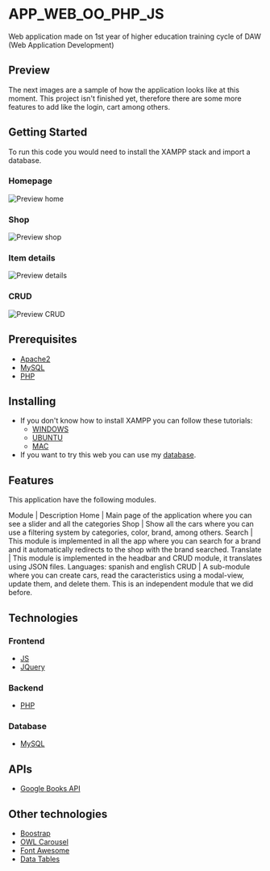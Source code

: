 # APP_WEB_OO_PHP_JS
Web application made on 1st year of higher education training cycle of DAW (Web Application Development)

## Preview
The next images are a sample of how the application looks like at this moment. This project isn't finished yet, therefore there are some more features to add like the login, cart among others.

## Getting Started
To run this code you would need to install the XAMPP stack and import a database.

### Homepage
![Preview home](https://user-images.githubusercontent.com/79716922/109893220-8d6d9700-7c8b-11eb-9351-6b31172a3a53.png)

### Shop
![Preview shop](https://user-images.githubusercontent.com/79716922/109893315-b9891800-7c8b-11eb-96bb-db047269db87.png)

### Item details
![Preview details](https://user-images.githubusercontent.com/79716922/109893362-d1f93280-7c8b-11eb-86d8-f2d1c402588c.png)

### CRUD
![Preview CRUD](https://user-images.githubusercontent.com/79716922/109893430-efc69780-7c8b-11eb-82fc-1b2be885fbc2.png)


## Prerequisites
* [Apache2](https://httpd.apache.org/)
* [MySQL](https://www.mysql.com/)
* [PHP](https://www.php.net/)

## Installing
* If you don't know how to install XAMPP you can follow these tutorials:
    * [WINDOWS](https://www.ionos.com/digitalguide/server/tools/xampp-tutorial-create-your-own-local-test-server)
    * [UBUNTU](https://vitux.com/how-to-install-xampp-on-your-ubuntu-18-04-lts-system/)
    * [MAC](https://www.webucator.com/how-to/how-install-start-test-xampp-on-mac-osx.cfm)
* If you want to try this web you can use my [database](https://github.com/cjuan-code/APP_WEB_OO_PHP_JS/blob/master/DB/DB.sql).

## Features
This application have the following modules.

Module | Description
Home | Main page of the application where you can see a slider and all the categories
Shop | Show all the cars where you can use a filtering system by categories, color, brand, among others.
Search | This module is implemented in all the app where you can search for a brand and it automatically redirects to the shop with the brand searched.
Translate | This module is implemented in the headbar and CRUD module, it translates using JSON files. Languages: spanish and english
CRUD | A sub-module where you can create cars, read the caracteristics using a modal-view, update them, and delete them. This is an independent module that we did before.

## Technologies

### Frontend
* [JS](https://developer.mozilla.org/es/docs/Web/JavaScript)
* [JQuery](https://jquery.com/)
### Backend
* [PHP](https://www.php.net/)
### Database
* [MySQL](https://www.mysql.com/)

## APIs
* [Google Books API](https://developers.google.com/books)

## Other technologies
* [Boostrap](https://getbootstrap.com/)
* [OWL Carousel](https://owlcarousel2.github.io/OwlCarousel2/)
* [Font Awesome](https://fontawesome.com/)
* [Data Tables](https://datatables.net/)
